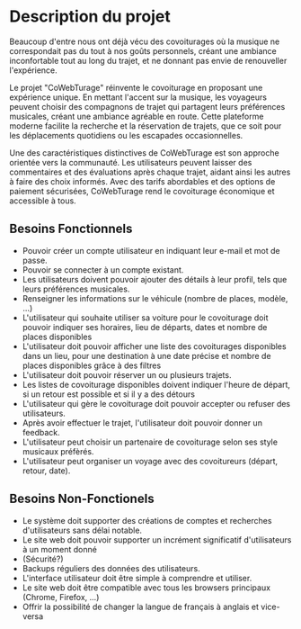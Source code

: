# Description du projet
Beaucoup d'entre nous ont déjà vécu des covoiturages où la musique ne correspondait pas du tout à nos goûts personnels, créant une ambiance inconfortable tout au long du trajet, et ne donnant pas envie de renouveller l'expérience.

Le projet "CoWebTurage" réinvente le covoiturage en proposant une expérience unique. 
En mettant l'accent sur la musique, les voyageurs peuvent choisir des compagnons de trajet qui partagent leurs préférences musicales, créant une ambiance agréable en route. 
Cette plateforme moderne facilite la recherche et la réservation de trajets, que ce soit pour les déplacements quotidiens ou les escapades occasionnelles.

Une des caractéristiques distinctives de CoWebTurage est son approche orientée vers la communauté. 
Les utilisateurs peuvent laisser des commentaires et des évaluations après chaque trajet, aidant ainsi les autres à faire des choix informés. 
Avec des tarifs abordables et des options de paiement sécurisées, CoWebTurage rend le covoiturage économique et accessible à tous.


## Besoins Fonctionnels
- Pouvoir créer un compte utilisateur en indiquant leur e-mail et mot de passe.
- Pouvoir se connecter à un compte existant.
- Les utilisateurs doivent pouvoir ajouter des détails à leur profil, tels que leurs préférences musicales.
- Renseigner les informations sur le véhicule (nombre de places, modèle, ...)
- L'utilisateur qui souhaite utiliser sa voiture pour le covoiturage doit pouvoir indiquer ses horaires, lieu de départs, dates et nombre de places disponibles
- L'utilisateur doit pouvoir afficher une liste des covoiturages disponibles dans un lieu, pour une destination à une date précise et nombre de places disponibles grâce à des filtres
- L'utilisateur doit pouvoir réserver un ou plusieurs trajets.
- Les listes de covoiturage disponibles doivent indiquer l'heure de départ, si un retour est possible et si il y a des détours
- L'utilisateur qui gère le covoiturage doit pouvoir accepter ou refuser des utilisateurs. 
- Après avoir effectuer le trajet, l'utilisateur doit pouvoir donner un feedback.
- L'utilisateur peut choisir un partenaire de covoiturage selon ses style musicaux préfèrés.
- L'utilisateur peut organiser un voyage avec des covoitureurs (départ, retour, date).


## Besoins Non-Fonctionels
- Le système doit supporter des créations de comptes et recherches d'utilisateurs sans délai notable.
- Le site web doit pouvoir supporter un incrément significatif d'utilisateurs à un moment donné
- (Sécurité?)
- Backups réguliers des données des utilisateurs.
- L'interface utilisateur doit être simple à comprendre et utiliser.
- Le site web doit être compatible avec tous les browsers principaux (Chrome, Firefox, ...)
- Offrir la possibilité de changer la langue de français à anglais et vice-versa 